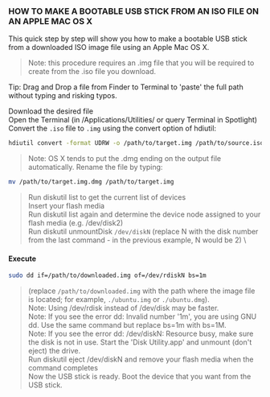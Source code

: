 ### HOW TO MAKE A BOOTABLE USB STICK FROM AN ISO FILE ON AN APPLE MAC OS X

This quick step by step will show you how to make a bootable USB stick from a downloaded ISO image file using an Apple Mac OS X.

> Note: this procedure requires an .img file that you will be required to create from the .iso file you download.

Tip: Drag and Drop a file from Finder to Terminal to 'paste' the full path without typing and risking typos.

Download the desired file \
Open the Terminal (in /Applications/Utilities/ or query Terminal in Spotlight) \
Convert the `.iso` file to `.img` using the convert option of hdiutil:
```bash
hdiutil convert -format UDRW -o /path/to/target.img /path/to/source.iso
```
> Note: OS X tends to put the .dmg ending on the output file automatically. Rename the file by typing:
```bash
mv /path/to/target.img.dmg /path/to/target.img
```
> Run diskutil list to get the current list of devices \
> Insert your flash media \
> Run diskutil list again and determine the device node assigned to your flash media (e.g. /dev/disk2) \
> Run diskutil unmountDisk `/dev/diskN` (replace N with the disk number from the last command - in the previous example, N would be 2) \

#### Execute 

```bash
sudo dd if=/path/to/downloaded.img of=/dev/rdiskN bs=1m
``` 
> (replace `/path/to/downloaded.img` with the path where the image file is located; for example, `./ubuntu.img` or `./ubuntu.dmg`). \
> Note: Using /dev/rdisk instead of /dev/disk may be faster. \
> Note: If you see the error dd: Invalid number '1m', you are using GNU dd. Use the same command but replace bs=1m with bs=1M. \
> Note: If you see the error dd: /dev/diskN: Resource busy, make sure the disk is not in use. Start the 'Disk Utility.app' and unmount (don't eject) the drive. \
> Run diskutil eject /dev/diskN and remove your flash media when the command completes \
> Now the USB stick is ready. Boot the device that you want from the USB stick.

